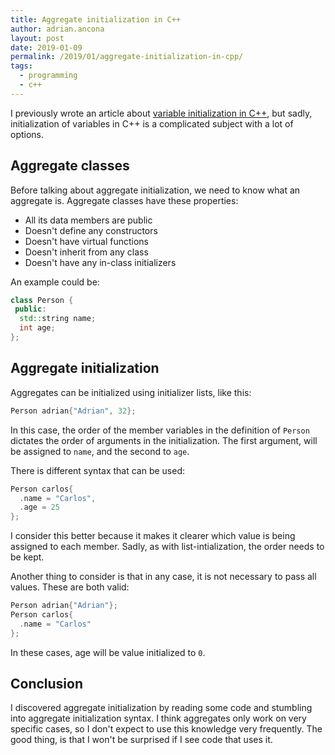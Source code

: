 ```yaml
---
title: Aggregate initialization in C++
author: adrian.ancona
layout: post
date: 2019-01-09
permalink: /2019/01/aggregate-initialization-in-cpp/
tags:
  - programming
  - c++
---
```


I previously wrote an article about [variable initialization in C++](/2019/01/2019-01-02-variable-initialization-in-cpp), but sadly, initialization of variables in C++ is a complicated subject with a lot of options.

## Aggregate classes

Before talking about aggregate initialization, we need to know what an aggregate is. Aggregate classes have these properties:

- All its data members are public
- Doesn't define any constructors
- Doesn't have virtual functions
- Doesn't inherit from any class
- Doesn't have any in-class initializers

An example could be:

```cpp
class Person {
 public:
  std::string name;
  int age;
};
```

<!--more-->

## Aggregate initialization

Aggregates can be initialized using initializer lists, like this:

```cpp
Person adrian{"Adrian", 32};
```

In this case, the order of the member variables in the definition of `Person` dictates the order of arguments in the initialization. The first argument, will be assigned to `name`, and the second to `age`.

There is different syntax that can be used:

```cpp
Person carlos{
  .name = "Carlos",
  .age = 25
};
```

I consider this better because it makes it clearer which value is being assigned to each member. Sadly, as with list-intialization, the order needs to be kept.

Another thing to consider is that in any case, it is not necessary to pass all values. These are both valid:

```cpp
Person adrian{"Adrian"};
Person carlos{
  .name = "Carlos"
};
```

In these cases, age will be value initialized to `0`.

## Conclusion

I discovered aggregate initialization by reading some code and stumbling into aggregate initialization syntax. I think aggregates only work on very specific cases, so I don't expect to use this knowledge very frequently. The good thing, is that I won't be surprised if I see code that uses it.
